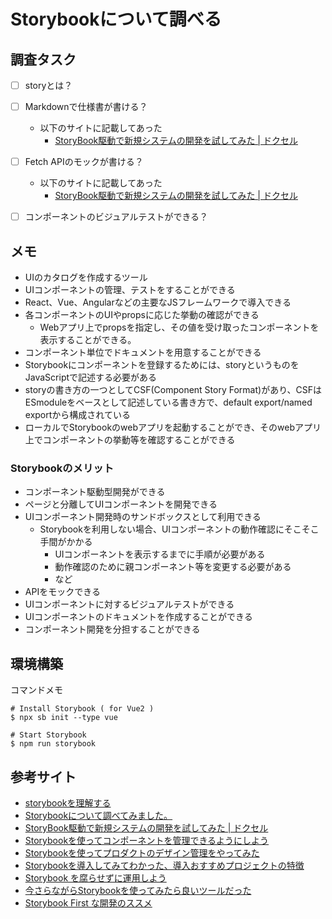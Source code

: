 # Storybookについて調べる

## 調査タスク

- [ ] storyとは？
- [ ] Markdownで仕様書が書ける？
  - 以下のサイトに記載してあった
    - [StoryBook駆動で新規システムの開発を試してみた | ドクセル](https://www.docswell.com/s/kght6123/KNVL2Z-2022-01-27-211430#p1)
- [ ] Fetch APIのモックが書ける？
  - 以下のサイトに記載してあった
    - [StoryBook駆動で新規システムの開発を試してみた | ドクセル](https://www.docswell.com/s/kght6123/KNVL2Z-2022-01-27-211430#p1)
- [ ] コンポーネントのビジュアルテストができる？


## メモ

- UIのカタログを作成するツール
- UIコンポーネントの管理、テストをすることができる
- React、Vue、Angularなどの主要なJSフレームワークで導入できる
- 各コンポーネントのUIやpropsに応じた挙動の確認ができる
  - Webアプリ上でpropsを指定し、その値を受け取ったコンポーネントを表示することができる。
- コンポーネント単位でドキュメントを用意することができる
- Storybookにコンポーネントを登録するためには、storyというものをJavaScriptで記述する必要がある
- storyの書き方の一つとしてCSF(Component Story Format)があり、CSFはESmoduleをベースとして記述している書き方で、default export/named exportから構成されている
- ローカルでStorybookのwebアプリを起動することができ、そのwebアプリ上でコンポーネントの挙動等を確認することができる

### Storybookのメリット

- コンポーネント駆動型開発ができる
- ページと分離してUIコンポーネントを開発できる
- UIコンポーネント開発時のサンドボックスとして利用できる
  - Storybookを利用しない場合、UIコンポーネントの動作確認にそこそこ手間がかかる
    - UIコンポーネントを表示するまでに手順が必要がある
    - 動作確認のために親コンポーネント等を変更する必要がある
    - など
- APIをモックできる
- UIコンポーネントに対するビジュアルテストができる
- UIコンポーネントのドキュメントを作成することができる
- コンポーネント開発を分担することができる

## 環境構築

コマンドメモ
```
# Install Storybook ( for Vue2 )
$ npx sb init --type vue

# Start Storybook
$ npm run storybook
```


## 参考サイト

* [storybookを理解する](https://zenn.dev/kyo9bo/articles/bd37f814b33909)
* [Storybookについて調べてみました。](https://tech.stmn.co.jp/entry/2021/05/17/155842)
* [StoryBook駆動で新規システムの開発を試してみた | ドクセル](https://www.docswell.com/s/kght6123/KNVL2Z-2022-01-27-211430#p1)
* [Storybookを使ってコンポーネントを管理できるようにしよう](https://www.techpit.jp/courses/109/curriculums/112/sections/841/parts/3119)
* [Storybookを使ってプロダクトのデザイン管理をやってみた](https://service.plan-b.co.jp/blog/tech/29109/)
* [Storybookを導入してみてわかった、導入おすすめプロジェクトの特徴](https://fintan.jp/page/378/)
* [Storybook を腐らせずに運用しよう](https://qiita.com/keik/items/e275394d454b8b136826)
* [今さらながらStorybookを使ってみたら良いツールだった](https://www.ey-office.com/blog_archive/2020/11/18/storybook-is-good-tool/)
* [Storybook First な開発のススメ](https://blog.ojisan.io/storybook-first-develop/)
